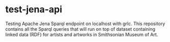 # test-jena-api
Testing Apache Jena Sparql endpoint on localhost with grlc. 
This repository contains all the Sparql queries that will run on top of dataset containing linked data (RDF) for artists and artworks in Smithsonian Museum of Art.